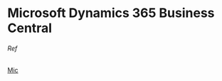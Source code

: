 
# Microsoft Dynamics 365 Business Central




###### Ref
[Mic](https://tei.forrester.com/go/Microsoft/Dynamics365BusinessCentral/?lang=en-us)
